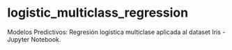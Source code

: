 # logistic_multiclass_regression
Modelos Predictivos: Regresión logistica multiclase aplicada al dataset Iris  - Jupyter Notebook.
